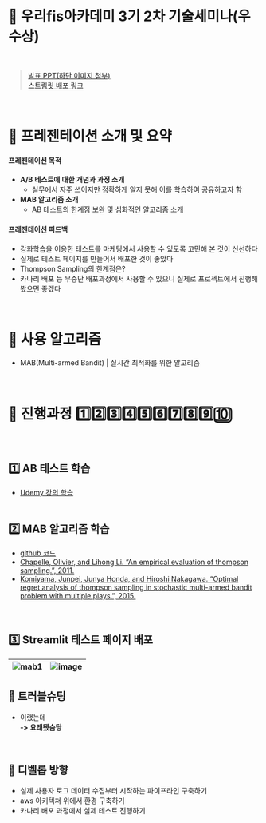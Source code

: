 # 📌 우리fis아카데미 3기 2차 기술세미나(우수상)
<br>  

> [발표 PPT(하단 이미지 첨부)](https://www.miricanvas.com/v/13rcy9e) <br>
> [스트림릿 배포 링크](https://eunhyea-mab-test-mab-ls9xri.streamlit.app/)
<br>

# 📌 프레젠테이션 소개 및 요약
#### 프레젠테이션 목적
- **A/B 테스트에 대한 개념과 과정 소개**
  - 실무에서 자주 쓰이지만 정확하게 알지 못해 이를 학습하여 공유하고자 함
- **MAB 알고리즘 소개**
  - AB 테스트의 한계점 보완 및 심화적인 알고리즘 소개 

#### 프레젠테이션 피드백
- 강화학습을 이용한 테스트를 마케팅에서 사용할 수 있도록 고민해 본 것이 신선하다 
- 실제로 테스트 페이지를 만들어서 배포한 것이 좋았다
- Thompson Sampling의 한계점은?
- 카나리 배포 등 무중단 배포과정에서 사용할 수 있으니 실제로 프로젝트에서 진행해봤으면 좋겠다
<br>

# 📌 사용 알고리즘
- MAB(Multi-armed Bandit) | 실시간 최적화를 위한 알고리즘
<br>

# 📌 진행과정 1️⃣2️⃣3️⃣4️⃣5️⃣6️⃣7️⃣8️⃣9️⃣🔟
<br>  

## 1️⃣ AB 테스트 학습
- [Udemy 강의 학습](https://e2.udemymail.com/ls/click?upn=u001.GTBULNEoSOR01el7mORRtIXwBcRzAVCT4CJpW90PbfU5YPqtpHCjQYECHKlzRtFG80ogttnVXdCCqx-2BTUaECDbd2fzMM8OsBYCv4mFY1ZIJkvj-2Fc9ntLRTmjPp-2Ff-2FAW10vxCptx9VsZGKXOeSEAfmUdDbq1umrh5MaDc2j7dZ10IfcB-2BJ2RvPn7Sp-2BBnG37Mk4auf0WVKW1SD6yDuTqER2NngwGRADS0Q5k0g7u96LcRQmbfaQkJASq3GawDVvtZl3aguqHY2CSbWv8kUOtPug-3D-3D1E95_vMh-2BD8PPlbXJMg-2B9M-2F6K2TowAqpetQYnwLUT86Lz5bMg6tGOpqmYighbwVgq0s9BfWYsHhNn8e8HQzwo-2FOIOvnE-2BCRrcU04d9tfxJV-2F7nvZmWlT1ysaaMnqEjJaW9vg19Ijh2DWk6hWrJktzeCZ1DkHU2p3wGDbhe-2B9yYzv6jOto94ZunX-2FDcxJSpgxAflqwTvOWnaAIJLYkU43PMkqcSpwt5klpeUCEvXAOH1k3tj8IwZ8l-2FOKB0gTLPPIkywx6n2y-2BRiQkTPtOau5J8Zk4hWPqTylF9rCgVNYMP4cX3h-2B5O-2BqEHVOHnKl2nyG4EsiCrPIGuRTkAFcCQN8Zdmm5T0cCRaM44y9QGF-2Blj6NemcUf3vfdx9-2Bf1thir3VpeXjr)
<br><br>

## 2️⃣ MAB 알고리즘 학습
- [github 코드](https://github.com/paul-stubley/portfolio/tree/master/multi_armed_bandit)  
- [Chapelle, Olivier, and Lihong Li. “An empirical evaluation of thompson sampling.”, 2011.
](https://proceedings.neurips.cc/paper_files/paper/2011/file/e53a0a2978c28872a4505bdb51db06dc-Paper.pdf)  
- [Komiyama, Junpei, Junya Honda, and Hiroshi Nakagawa. “Optimal regret analysis of thompson sampling in stochastic multi-armed bandit problem with multiple plays.”, 2015.
](https://arxiv.org/abs/1506.00779)  
<br><br>

## 3️⃣ Streamlit 테스트 페이지 배포
|![mab1](https://github.com/user-attachments/assets/2b5d8d0c-fa20-4cf3-959d-6c4869a8af88) | ![image](https://github.com/user-attachments/assets/b8acb724-ebac-41db-80ca-23ed3cea5be8) |
| --- | --- |

## 📌 트러블슈팅
- 이랬는데<br>
  **-> 요래됐슴당**
<br>

## 📌 디벨롭 방향
- 실제 사용자 로그 데이터 수집부터 시작하는 파이프라인 구축하기
- aws 아키텍쳐 위에서 환경 구축하기
- 카나리 배포 과정에서 실제 테스트 진행하기

